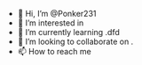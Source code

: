 - 👋 Hi, I’m @Ponker231
- 👀 I’m interested in 
- 🌱 I’m currently learning .dfd
- 💞️ I’m looking to collaborate on .
- 📫 How to reach me 

<!---
Ponker231/Ponker231 is a ✨ special ✨ repository because its `README.md` (this file) appears on your GitHub profile.
You can click the Preview link to take a look at your changes.
--->
